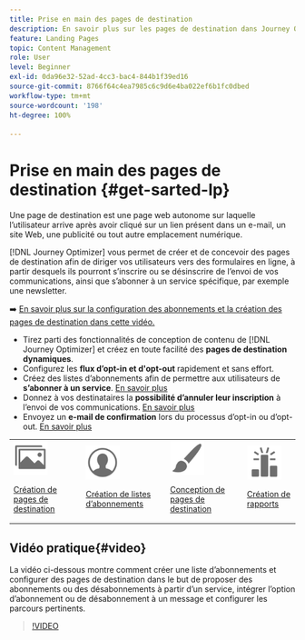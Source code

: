 ```yaml
---
title: Prise en main des pages de destination
description: En savoir plus sur les pages de destination dans Journey Optimizer
feature: Landing Pages
topic: Content Management
role: User
level: Beginner
exl-id: 0da96e32-52ad-4cc3-bac4-844b1f39ed16
source-git-commit: 8766f64c4ea7985c6c9d6e4ba022ef6b1fc0dbed
workflow-type: tm+mt
source-wordcount: '198'
ht-degree: 100%

---
```


# Prise en main des pages de destination {#get-sarted-lp}

Une page de destination est une page web autonome sur laquelle l’utilisateur arrive après avoir cliqué sur un lien présent dans un e-mail, un site Web, une publicité ou tout autre emplacement numérique.

[!DNL Journey Optimizer] vous permet de créer et de concevoir des pages de destination afin de diriger vos utilisateurs vers des formulaires en ligne, à partir desquels ils pourront s’inscrire ou se désinscrire de lʼenvoi de vos communications, ainsi que s’abonner à un service spécifique, par exemple une newsletter.

➡️ [En savoir plus sur la configuration des abonnements et la création des pages de destination dans cette vidéo.](#video)

* Tirez parti des fonctionnalités de conception de contenu de [!DNL Journey Optimizer] et créez en toute facilité des **pages de destination dynamiques**.
* Configurez les **flux dʼopt-in et d&#39;opt-out** rapidement et sans effort.
* Créez des listes d’abonnements afin de permettre aux utilisateurs de **sʼabonner à un service**. [En savoir plus](lp-use-cases.md#subscription-to-a-service)
* Donnez à vos destinataires la **possibilité dʼannuler leur inscription** à lʼenvoi de vos communications. [En savoir plus](lp-use-cases.md#opt-out)
* Envoyez un **e-mail de confirmation** lors du processus d’opt-in ou d’opt-out. [En savoir plus](lp-use-cases.md#send-confirmation-email)

<table>
<tr>
<td><img src="../assets/do-not-localize/icon_assets.svg" width="60px"><p><a href="create-lp.md">Création de pages de destination</a></p></td>
<td><img src="../assets/do-not-localize/icon_personalization.svg" width="60px"><p><a href="subscription-list.md">Création de listes d’abonnements</a></p></td>
<td><img src="../assets/do-not-localize/icon_design.svg" width="60px"><p><a href="design-lp.md">Conception de pages de destination</a></p></td>
<td><img src="../assets/do-not-localize/monitor.svg" width="60px"><p><a href="../reports/lp-report-live.md">Création de rapports</a></p></td>
</tr>
</table>

## Vidéo pratique{#video}

La vidéo ci-dessous montre comment créer une liste d’abonnements et configurer des pages de destination dans le but de proposer des abonnements ou des désabonnements à partir d’un service, intégrer l’option d’abonnement ou de désabonnement à un message et configurer les parcours pertinents.

>[!VIDEO](https://video.tv.adobe.com/v/341280?quality=12&learn=on)